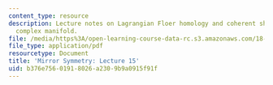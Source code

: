 ```yaml
---
content_type: resource
description: Lecture notes on Lagrangian Floer homology and coherent sheaves on a
  complex manifold.
file: /media/https%3A/open-learning-course-data-rc.s3.amazonaws.com/18-969-topics-in-geometry-mirror-symmetry-spring-2009/b376e75601918026a2309b9a0915f91f_MIT18_969s09_lec15.pdf
file_type: application/pdf
resourcetype: Document
title: 'Mirror Symmetry: Lecture 15'
uid: b376e756-0191-8026-a230-9b9a0915f91f
---
```

